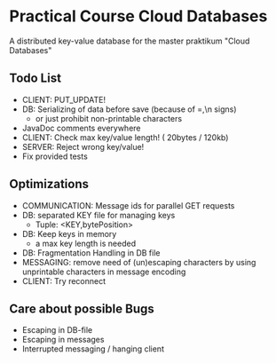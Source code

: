 # Practical Course Cloud Databases

A distributed key-value database for the master praktikum "Cloud Databases"

## Todo List
- CLIENT: PUT_UPDATE!
- DB: Serializing of data before save (because of =,\n signs)
  - or just prohibit non-printable characters
- JavaDoc comments everywhere
- CLIENT: Check max key/value length! ( 20bytes / 120kb)
- SERVER: Reject wrong key/value!  
- Fix provided tests

## Optimizations
- COMMUNICATION: Message ids for parallel GET requests
- DB: separated KEY file for managing keys 
  - Tuple: <KEY,bytePosition>
- DB: Keep keys in memory 
  - a max key length is needed
- DB: Fragmentation Handling in DB file
- MESSAGING: remove need of (un)escaping characters by using unprintable characters in message encoding
- CLIENT: Try reconnect

## Care about possible Bugs
- Escaping in DB-file
- Escaping in messages
- Interrupted messaging / hanging client
